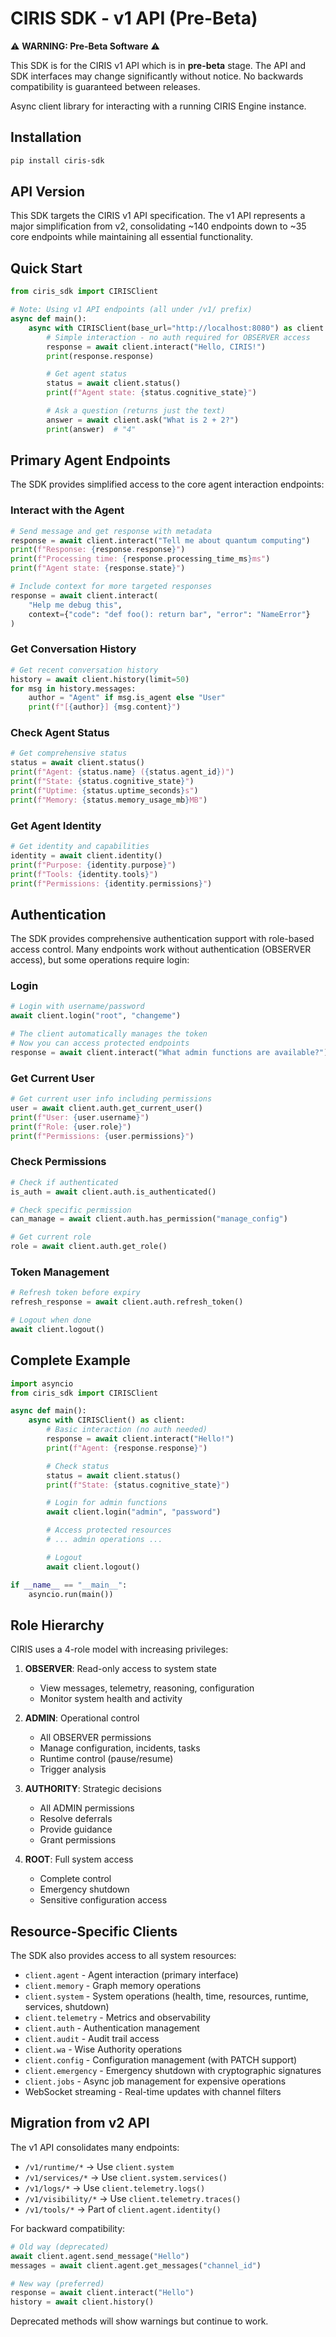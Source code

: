 # CIRIS SDK - v1 API (Pre-Beta)

⚠️ **WARNING: Pre-Beta Software** ⚠️

This SDK is for the CIRIS v1 API which is in **pre-beta** stage. The API and SDK interfaces may change significantly without notice. No backwards compatibility is guaranteed between releases.

Async client library for interacting with a running CIRIS Engine instance.

## Installation

```bash
pip install ciris-sdk
```

## API Version

This SDK targets the CIRIS v1 API specification. The v1 API represents a major simplification from v2, consolidating ~140 endpoints down to ~35 core endpoints while maintaining all essential functionality.

## Quick Start

```python
from ciris_sdk import CIRISClient

# Note: Using v1 API endpoints (all under /v1/ prefix)
async def main():
    async with CIRISClient(base_url="http://localhost:8080") as client:
        # Simple interaction - no auth required for OBSERVER access
        response = await client.interact("Hello, CIRIS!")
        print(response.response)

        # Get agent status
        status = await client.status()
        print(f"Agent state: {status.cognitive_state}")

        # Ask a question (returns just the text)
        answer = await client.ask("What is 2 + 2?")
        print(answer)  # "4"
```

## Primary Agent Endpoints

The SDK provides simplified access to the core agent interaction endpoints:

### Interact with the Agent
```python
# Send message and get response with metadata
response = await client.interact("Tell me about quantum computing")
print(f"Response: {response.response}")
print(f"Processing time: {response.processing_time_ms}ms")
print(f"Agent state: {response.state}")

# Include context for more targeted responses
response = await client.interact(
    "Help me debug this",
    context={"code": "def foo(): return bar", "error": "NameError"}
)
```

### Get Conversation History
```python
# Get recent conversation history
history = await client.history(limit=50)
for msg in history.messages:
    author = "Agent" if msg.is_agent else "User"
    print(f"[{author}] {msg.content}")
```

### Check Agent Status
```python
# Get comprehensive status
status = await client.status()
print(f"Agent: {status.name} ({status.agent_id})")
print(f"State: {status.cognitive_state}")
print(f"Uptime: {status.uptime_seconds}s")
print(f"Memory: {status.memory_usage_mb}MB")
```

### Get Agent Identity
```python
# Get identity and capabilities
identity = await client.identity()
print(f"Purpose: {identity.purpose}")
print(f"Tools: {identity.tools}")
print(f"Permissions: {identity.permissions}")
```

## Authentication

The SDK provides comprehensive authentication support with role-based access control.
Many endpoints work without authentication (OBSERVER access), but some operations require login:

### Login
```python
# Login with username/password
await client.login("root", "changeme")

# The client automatically manages the token
# Now you can access protected endpoints
response = await client.interact("What admin functions are available?")
```

### Get Current User
```python
# Get current user info including permissions
user = await client.auth.get_current_user()
print(f"User: {user.username}")
print(f"Role: {user.role}")
print(f"Permissions: {user.permissions}")
```

### Check Permissions
```python
# Check if authenticated
is_auth = await client.auth.is_authenticated()

# Check specific permission
can_manage = await client.auth.has_permission("manage_config")

# Get current role
role = await client.auth.get_role()
```

### Token Management
```python
# Refresh token before expiry
refresh_response = await client.auth.refresh_token()

# Logout when done
await client.logout()
```

## Complete Example

```python
import asyncio
from ciris_sdk import CIRISClient

async def main():
    async with CIRISClient() as client:
        # Basic interaction (no auth needed)
        response = await client.interact("Hello!")
        print(f"Agent: {response.response}")

        # Check status
        status = await client.status()
        print(f"State: {status.cognitive_state}")

        # Login for admin functions
        await client.login("admin", "password")

        # Access protected resources
        # ... admin operations ...

        # Logout
        await client.logout()

if __name__ == "__main__":
    asyncio.run(main())
```

## Role Hierarchy

CIRIS uses a 4-role model with increasing privileges:

1. **OBSERVER**: Read-only access to system state
   - View messages, telemetry, reasoning, configuration
   - Monitor system health and activity

2. **ADMIN**: Operational control
   - All OBSERVER permissions
   - Manage configuration, incidents, tasks
   - Runtime control (pause/resume)
   - Trigger analysis

3. **AUTHORITY**: Strategic decisions
   - All ADMIN permissions
   - Resolve deferrals
   - Provide guidance
   - Grant permissions

4. **ROOT**: Full system access
   - Complete control
   - Emergency shutdown
   - Sensitive configuration access

## Resource-Specific Clients

The SDK also provides access to all system resources:

- `client.agent` - Agent interaction (primary interface)
- `client.memory` - Graph memory operations
- `client.system` - System operations (health, time, resources, runtime, services, shutdown)
- `client.telemetry` - Metrics and observability
- `client.auth` - Authentication management
- `client.audit` - Audit trail access
- `client.wa` - Wise Authority operations
- `client.config` - Configuration management (with PATCH support)
- `client.emergency` - Emergency shutdown with cryptographic signatures
- `client.jobs` - Async job management for expensive operations
- WebSocket streaming - Real-time updates with channel filters

## Migration from v2 API

The v1 API consolidates many endpoints:

- `/v1/runtime/*` → Use `client.system`
- `/v1/services/*` → Use `client.system.services()`
- `/v1/logs/*` → Use `client.telemetry.logs()`
- `/v1/visibility/*` → Use `client.telemetry.traces()`
- `/v1/tools/*` → Part of `client.agent.identity()`

For backward compatibility:

```python
# Old way (deprecated)
await client.agent.send_message("Hello")
messages = await client.agent.get_messages("channel_id")

# New way (preferred)
response = await client.interact("Hello")
history = await client.history()
```

Deprecated methods will show warnings but continue to work.
